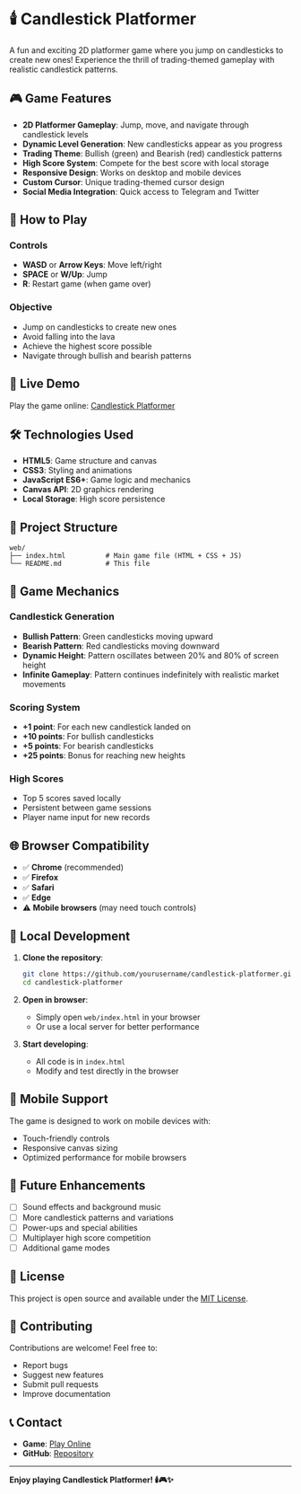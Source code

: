 # 🕯️ Candlestick Platformer

A fun and exciting 2D platformer game where you jump on candlesticks to create new ones! Experience the thrill of trading-themed gameplay with realistic candlestick patterns.

## 🎮 Game Features

- **2D Platformer Gameplay**: Jump, move, and navigate through candlestick levels
- **Dynamic Level Generation**: New candlesticks appear as you progress
- **Trading Theme**: Bullish (green) and Bearish (red) candlestick patterns
- **High Score System**: Compete for the best score with local storage
- **Responsive Design**: Works on desktop and mobile devices
- **Custom Cursor**: Unique trading-themed cursor design
- **Social Media Integration**: Quick access to Telegram and Twitter

## 🎯 How to Play

### Controls
- **WASD** or **Arrow Keys**: Move left/right
- **SPACE** or **W/Up**: Jump
- **R**: Restart game (when game over)

### Objective
- Jump on candlesticks to create new ones
- Avoid falling into the lava
- Achieve the highest score possible
- Navigate through bullish and bearish patterns

## 🚀 Live Demo

Play the game online: [Candlestick Platformer](https://yourusername.github.io/candlestick-platformer)

## 🛠️ Technologies Used

- **HTML5**: Game structure and canvas
- **CSS3**: Styling and animations
- **JavaScript ES6+**: Game logic and mechanics
- **Canvas API**: 2D graphics rendering
- **Local Storage**: High score persistence

## 📁 Project Structure

```
web/
├── index.html          # Main game file (HTML + CSS + JS)
└── README.md           # This file
```

## 🎨 Game Mechanics

### Candlestick Generation
- **Bullish Pattern**: Green candlesticks moving upward
- **Bearish Pattern**: Red candlesticks moving downward
- **Dynamic Height**: Pattern oscillates between 20% and 80% of screen height
- **Infinite Gameplay**: Pattern continues indefinitely with realistic market movements

### Scoring System
- **+1 point**: For each new candlestick landed on
- **+10 points**: For bullish candlesticks
- **+5 points**: For bearish candlesticks
- **+25 points**: Bonus for reaching new heights

### High Scores
- Top 5 scores saved locally
- Persistent between game sessions
- Player name input for new records

## 🌐 Browser Compatibility

- ✅ **Chrome** (recommended)
- ✅ **Firefox**
- ✅ **Safari**
- ✅ **Edge**
- ⚠️ **Mobile browsers** (may need touch controls)

## 🔧 Local Development

1. **Clone the repository**:
   ```bash
   git clone https://github.com/yourusername/candlestick-platformer.git
   cd candlestick-platformer
   ```

2. **Open in browser**:
   - Simply open `web/index.html` in your browser
   - Or use a local server for better performance

3. **Start developing**:
   - All code is in `index.html`
   - Modify and test directly in the browser

## 📱 Mobile Support

The game is designed to work on mobile devices with:
- Touch-friendly controls
- Responsive canvas sizing
- Optimized performance for mobile browsers

## 🎯 Future Enhancements

- [ ] Sound effects and background music
- [ ] More candlestick patterns and variations
- [ ] Power-ups and special abilities
- [ ] Multiplayer high score competition
- [ ] Additional game modes

## 📄 License

This project is open source and available under the [MIT License](LICENSE).

## 🤝 Contributing

Contributions are welcome! Feel free to:
- Report bugs
- Suggest new features
- Submit pull requests
- Improve documentation

## 📞 Contact

- **Game**: [Play Online](https://yourusername.github.io/candlestick-platformer)
- **GitHub**: [Repository](https://github.com/yourusername/candlestick-platformer)

---

**Enjoy playing Candlestick Platformer! 🕯️🎮✨**
